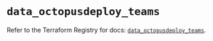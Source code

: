 # `data_octopusdeploy_teams`

Refer to the Terraform Registry for docs: [`data_octopusdeploy_teams`](https://registry.terraform.io/providers/octopusdeploylabs/octopusdeploy/0.43.2/docs/data-sources/teams).
